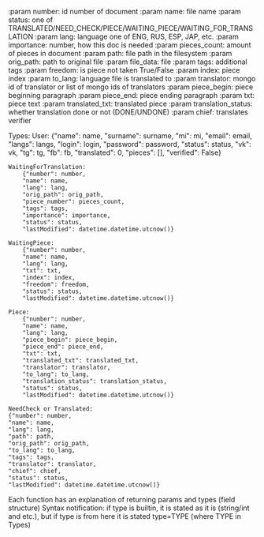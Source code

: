 :param number: id number of document
    :param name: file name
    :param status: one of TRANSLATED/NEED_CHECK/PIECE/WAITING_PIECE/WAITING_FOR_TRANSLATION
    :param lang: language one of ENG, RUS, ESP, JAP, etc.
    :param importance: number, how this doc is needed
    :param pieces_count: amount of pieces in document
    :param path: file path in the filesystem
    :param orig_path: path to original file
    :param file_data: file
    :param tags: additional tags
    :param freedom: is piece not taken True/False
    :param index: piece index
    :param to_lang: language file is translated to
    :param translator: mongo id of translator or list of mongo ids of translators
    :param piece_begin: piece beginning paragraph
    :param piece_end: piece ending paragraph
    :param txt: piece text
    :param translated_txt: translated piece
    :param translation_status: whether translation done or not (DONE/UNDONE)
    :param chief: translates verifier

Types:
    User:
        {"name": name,
         "surname": surname,
         "mi": mi,
         "email": email,
         "langs": langs,
         "login": login,
         "password": password,
         "status": status,
         "vk": vk,
         "tg": tg,
         "fb": fb,
         "translated": 0,
         "pieces": [],
         "verified": False}
         
    WaitingForTranslation:
        {"number": number,
        "name": name,
        "lang": lang,
        "orig_path": orig_path,
        "piece_number": pieces_count,
        "tags": tags,
        "importance": importance,
        "status": status,
        "lastModified": datetime.datetime.utcnow()}
        
    WaitingPiece:
        {"number": number,
        "name": name,
        "lang": lang,
        "txt": txt,
        "index": index,
        "freedom": freedom,
        "status": status,
        "lastModified": datetime.datetime.utcnow()}
        
    Piece:
        {"number": number,
        "name": name,
        "lang": lang,
        "piece_begin": piece_begin,
        "piece_end": piece_end,
        "txt": txt,
        "translated_txt": translated_txt,
        "translator": translator,
        "to_lang": to_lang,
        "translation_status": translation_status,
        "status": status,
        "lastModified": datetime.datetime.utcnow()}
    
    NeedCheck or Translated:
    {"number": number,
    "name": name,
    "lang": lang,
    "path": path,
    "orig_path": orig_path,
    "to_lang": to_lang,
    "tags": tags,
    "translator": translator,
    "chief": chief,
    "status": status,
    "lastModified": datetime.datetime.utcnow()}
    
Each function has an explanation of returning params and types (field structure)
Syntax notification: if type is builtin, it is stated as it is (string/int and etc.), but if type is from here it is stated type=TYPE (where TYPE in Types)